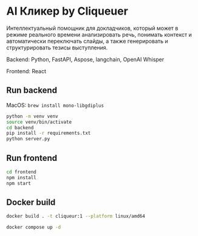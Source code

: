 # AI Кликер by Cliqueuer

Интеллектуальный помощник для докладчиков, который может в режиме реального времени анализировать речь, понимать контекст и автоматически переключать слайды, а также генерировать и структурировать тезисы выступления.

Backend: Python, FastAPI, Aspose, langchain, OpenAI Whisper

Frontend: React

## Run backend

MacOS: `brew install mono-libgdiplus`

```bash
python -m venv venv
source venv/bin/activate
cd backend
pip install -r requirements.txt
python server.py
```

## Run frontend

```bash
cd frontend
npm install
npm start
```

## Docker build

```bash
docker build . -t cliqueur:1 --platform linux/amd64

docker compose up -d
```